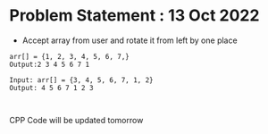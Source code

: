 # Problem Statement : 13 Oct 2022


- Accept array from user and rotate it from left by one place <br>

```
arr[] = {1, 2, 3, 4, 5, 6, 7,}
Output:2 3 4 5 6 7 1 

Input: arr[] = {3, 4, 5, 6, 7, 1, 2}
Output: 4 5 6 7 1 2 3 



```

CPP Code will be updated tomorrow

